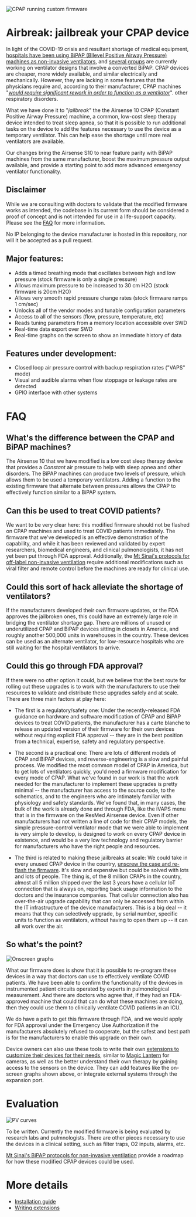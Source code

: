 ![CPAP running custom firmware](images/ventilator-animated.gif)
# Airbreak: jailbreak your CPAP device

In light of the COVID-19 crisis and resultant shortage of medical equipment,
[hospitals have been using BiPAP (BIlevel Positive Airway Pressure) machines as non-invasive ventilators](https://health.mountsinai.org/blog/mount-sinai-turns-hundreds-of-machines-for-sleep-apnea-into-hospital-ventilators-shares-instructions-worldwide/),
and [several groups](https://github.com/PubInv/covid19-vent-list) are currently working on ventilator designs that involve a converted BiPAP.
CPAP devices are cheaper, more widely available, and similar electrically and mechanically. However, they are lacking in some features that the physicians require and,
according to their manufacturer, CPAP machines "[*would require significant rework in order to function as a ventilator*](https://www.resmed.com/en-us/covid-19/)".
other respiratory disorders.


What we have done it to "*jailbreak*" the the Airsense 10 CPAP (Constant
Positive Airway Pressure) machine, a common, low-cost sleep therapy device
intended to treat sleep apnea, so that it is possible to run additional
tasks on the device to add the features necessary to use the device as
a temporary ventilator.  This can help ease the shortage until more real
ventilators are available.

Our changes bring the Airsense S10 to near feature parity with BiPAP
machines from the same manufacturer, boost the maximum pressure output
available, and provide a starting point to add more advanced emergency
ventilator functionality.

## Disclaimer

While we are consulting with doctors to validate that the modified
firmware works as intended, the codebase in its current form should
be considered a proof of concept and is not intended for use in a
life-support capacity.  Please see the [FAQ](#faq) for more information.

No IP belonging to the device manufacturer is hosted in this repository,
nor will it be accepted as a pull request.

## Major features:
* Adds a timed breathing mode that oscillates between high and low pressure (stock firmware is only a single pressure)
* Allows maximum pressure to be increased to 30 cm H2O (stock firmware is 20cm H2O)
* Allows very smooth rapid pressure change rates (stock firmware ramps 1 cm/sec)
* Unlocks all of the vendor modes and tunable configuration parameters
* Access to all of the sensors (flow, pressure, temperature, etc)
* Reads tuning parameters from a memory location accessible over SWD
* Real-time data export over SWD
* Real-time graphs on the screen to show an immediate history of data

## Features under development:
* Closed loop air pressure control with backup respiration rates ("VAPS" mode)
* Visual and audible alarms when flow stoppage or leakage rates are detected
* GPIO interface with other systems

# FAQ

## What's the difference between the CPAP and BiPAP machines?
The Airsense 10 that we have modified is a low cost sleep therapy device that
provides a *Constant* air pressure to help with sleep apnea and other disorders.
The BiPAP machines can produce two levels of pressure, which allows them to
be used a temporary ventilators.  Adding a function to the existing firmware
that alternate between pressures allows the CPAP to effectively function
similar to a BiPAP system.

## Can this be used to treat COVID patients?
We want to be very clear here: this modified firmware should not be
flashed on CPAP machines and used to treat COVID patients immediately.
The firmware that we've developed is an effective demonstration of
the capability, and while it has been reviewed and validated by expert
researchers, biomedical engineers, and clinical pulmonologists, it has
not yet been put through FDA approval.  Additionally, the
[Mt Sinai's protocols for off-label non-invasive ventilation](https://health.mountsinai.org/wp-content/uploads/sites/14/2020/04/NIV-to-Ventilator-Modification-Protocol-v1.02-for-posting.pdf)
require additional modifications such as viral filter and remote control
before the machines are ready for clinical use.

## Could this sort of hack alleviate the shortage of ventilators?
If the manufacturers developed their own firmware updates, or the FDA
approves the jailbroken ones, this could have an extremely large role
in bridging the ventilator shortage gap.
There are millions of unused or underutilized CPAP and BiPAP devices sitting in
closets in America, and roughly another 500,000 units in warehouses in
the country.  These devices can be used as an alternate ventilator, for
low-resource hospitals who are still waiting for the hospital ventilators
to arrive.

## Could this go through FDA approval?
If there were no other option it could, but we believe that the best
route for rolling out these upgrades is to work with the manufacturers
to use their resources to validate and distribute these upgrades safely
and at scale.  There are three main factors at play here:

* The first is a regulatory/safety one:  Under the recently-released
FDA guidance on hardware and software modification of CPAP and BiPAP
devices to treat COVID patients, the manufacturer has a carte blanche
to release an updated version of their firmware for their own devices
without requiring explicit FDA approval -- they are in the best position
from a technical, expertise, safety and regulatory perspective.

* The second is a practical one:  There are lots of different models of
CPAP and BiPAP devices, and reverse-engineering is a slow and painful
process. We modified the most common model of CPAP in America, but to
get lots of ventilators quickly, you'd need a firmware modification for
every mode of CPAP. What we've found in our work is that the work needed
for the manufacturer to implement these upgrades is pretty minimal --
the manufacturer has access to the source code, to the schematics,
and to the engineers who are intimately familiar with physiology and
safety standards.  We've found that, in many cases, the bulk of the
work is already done and through FDA, like the iVAPS menu that
is in the firmware on the ResMed Airsense device.  Even if other
manufacturers had not written a line of code for their CPAP models, the
simple pressure-control ventilator mode that we were able to implement
is very simple to develop, is designed to work on every CPAP device in
existence, and would be a very low technology and regulatory barrier
for manufacturers who have the right people and resources.

* The third is related to making these jailbreaks at scale:  We could take
in every unused CPAP device in the country, [unscrew the case and
re-flash the firmware](Installation).  It's slow and expensive but could
be solved with lots and lots of people.  The thing is, of the 8 million
CPAPs in the country, almost all 5 million shipped over the last 3 years
have a cellular IoT connection that is always on, reporting back usage
information to the doctors and the insurance companies.  That cellular
connection also has over-the-air upgrade capability that can only be
accessed from within the IT infrastructure of the device manufacturers.
This is a big deal -- it means that they can selectively upgrade, by
serial number, specific units to function as ventilators, without having
to open them up -- it can all work over the air.

## So what's the point?
![Onscreen graphs](images/sprintf.jpg)

What our firmware does is show that it is possible to re-program these
devices in a way that doctors can use to effectively ventilate COVID
patients. We have been able to confirm the functionality of the devices
in instrumented patient circuits operated by experts in pulmonological
measurement. And there are doctors who agree that, if they had an
FDA-approved machine that could that can do what these machines are doing,
then they could use them to clinically ventilate COVID patients in an ICU.

We do have a path to get this firmware through FDA, and we would apply for
FDA approval under the Emergency Use Authorization if the manufacturers
absolutely refused to cooperate, but the safest and best path is for
the manufacturers to enable this upgrade on their own.

Device owners can also use these tools to write their own [extensions to customize
their devices for their needs](info/extensions), similar to [Magic Lantern](https://magiclantern.fm)
for cameras, as well as the better understand their own therapy by gaining
access to the sensors on the device.  They can add features like the on-screen
graphs shown above, or integrate external systems through the expansion port.

# Evaluation

![PV curves](images/pv.png)

To be written.  Currently the modified firmware is being evaluated by
research labs and pulmnologists.  There are other pieces necessary to
use the devices in a clinical setting, such as filter traps, O2 inputs,
alarms, etc.

[Mt Sinai's BiPAP protocols for non-invasive ventilation](https://health.mountsinai.org/wp-content/uploads/sites/14/2020/04/NIV-to-Ventilator-Modification-Protocol-v1.02-for-posting.pdf)
provide a roadmap for how these modified CPAP devices could be used.

# More details

* [Installation guide](/disassembly)
* [Writing extensions](info/extensions)
